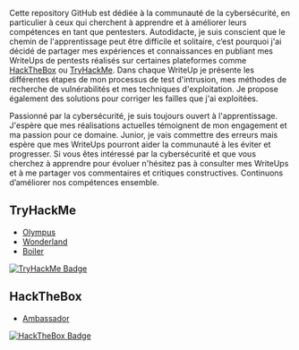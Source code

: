Cette repository GitHub est dédiée à la communauté de la cybersécurité, en particulier à ceux qui cherchent à apprendre et à améliorer leurs compétences en tant que pentesters. Autodidacte, je suis conscient que le chemin de l'apprentissage peut être difficile et solitaire, c‘est pourquoi j'ai décidé de partager mes expériences et connaissances en publiant mes WriteUps de pentests réalisés sur certaines plateformes comme [HackTheBox](https://www.hackthebox.com/) ou [TryHackMe](https://tryhackme.com/). 
Dans chaque WriteUp je présente les différentes étapes de mon processus de test d'intrusion, mes méthodes de recherche de vulnérabilités et mes techniques d'exploitation. Je propose également des solutions pour corriger les failles que j'ai exploitées.

Passionné par la cybersécurité, je suis toujours ouvert à l'apprentissage. J'espère que mes réalisations actuelles témoignent de mon engagement et ma passion pour ce domaine. Junior, je vais commettre des erreurs mais espère que mes WriteUps pourront aider la communauté à les éviter et progresser.
Si vous êtes intéressé par la cybersécurité et que vous cherchez à apprendre pour évoluer n'hésitez pas à consulter mes WriteUps et à me partager vos commentaires et critiques constructives. Continuons d’améliorer nos compétences ensemble.

## TryHackMe 
  - [Olympus](https://github.com/RawMain121/writeups/blob/main/tryHackMe/room/Olympus/Olympus.md)
  - [Wonderland](https://github.com/RawMain121/writeups/blob/main/tryHackMe/room/Wonderland/Wonderland.md)
  - [Boiler](https://github.com/RawMain121/writeups/blob/main/tryHackMe/room/Boiler/Boiler.md)
   
  <a href="https://tryhackme.com/p/RawMain"><img src="https://tryhackme-badges.s3.amazonaws.com/RawMain.png" alt="TryHackMe Badge"></a>


## HackTheBox 
  - [Ambassador](https://github.com/RawMain121/writeups/blob/main/HackTheBox/ambassador/ambassador.md)
  
  <a href="https://app.hackthebox.com/profile/38688"><img src="https://www.hackthebox.eu/badge/image/38688" alt="HackTheBox Badge"></a>
